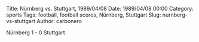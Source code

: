 Title: Nürnberg vs. Stuttgart, 1989/04/08
Date: 1989/04/08 00:00
Category: sports
Tags: football, football scores, Nürnberg, Stuttgart
Slug: nurnberg-vs-stuttgart
Author: carbonero


Nürnberg 1 - 0 Stuttgart
